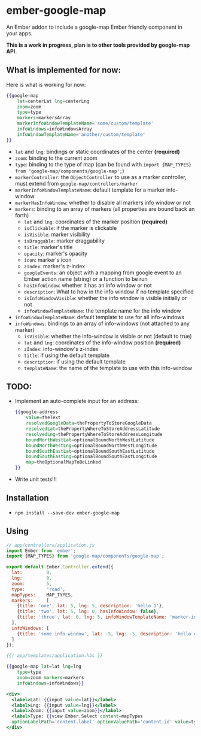 # ember-google-map

An Ember addon to include a google-map Ember friendly component in your apps.

**This is a work in progress, plan is to other tools provided by google-map API.**

## What is implemented for now:

Here is what is working for now:
    
```handlebars
{{google-map
    lat=centerLat lng=centerLng
    zoom=zoom
    type=type
    markers=markersArray
    markerInfoWindowTemplateName='some/custom/template'
    infoWindows=infoWindowsArray
    infoWindowTemplateName='another/custom/template'
}}
```

* `lat` and `lng`: bindings or static coordinates of the center **(required)**
* `zoom`: binding to the current zoom
* `type`: binding to the type of map (can be found with `import {MAP_TYPES} from 'google-map/components/google-map';`)
* `markerController`: the `ObjectController` to use as a marker controller, must extend from `google-map/controllers/marker`
* `markerInfoWindowTemplateName`: default template for a marker info-window
* `markerHasInfoWindow`: whether to disable all markers info window or not
* `markers`: binding to an array of markers (all properties are bound back an forth)
    * `lat` and `lng`: coordinates of the marker position **(required)**
    * `isClickable`: if the marker is clickable
    * `isVisible`:  marker visibility
    * `isDraggable`: marker draggability
    * `title`: marker's title
    * `opacity`: marker's opacity
    * `icon`: marker's icon
    * `zIndex`: marker's z-index
    * `googleEvents`: an object with a mapping from google event to an Ember action name (string) or a function to be run
    * `hasInfoWindow`: whether it has an info window or not
    * `description`: What to how in the info window if no template specified
    * `isInfoWindowVisible`: whether the info window is visible initially or not
    * `infoWindowTemplateName`: the template name for the info window
* `infoWindowTemplateName`: default template to use for all info-windows
* `infoWindows`: bindings to an array of info-windows (not attached to any marker)
    * `isVisible`: whether the info-window is visible or not (default to true)
    * `lat` and `lng`: coordinates of the info-window position **(required)**
    * `zIndex`: info-window's z-index
    * `title`: if using the default template
    * `description`: if using the default template
    * `templateName`: the name of the template to use with this info-window

## TODO:

* Implement an auto-complete input for an address:
    
    ```handlebars
    {{google-address
        value=theText
        resolvedGoogleData=thePropertyToStoreGoogleData
        resolvedLat=thePropertyWhereToStoreAddressLatitude
        resolvedLng=thePropertyWhereToStoreAddressLongitude
        boundNorthWestLat=optionalBoundNorthWestLatitude
        boundNorthWestLng=optionalBoundNorthWestLongitude
        boundSouthEastLat=optionalBoundSouthEastLatitude
        boundSouthEastLng=optionalBoundSouthEastLongitude
        map=theOptionalMapToBeLinked
    }}
    ```

* Write unit tests!!!


## Installation

* `npm install --save-dev ember-google-map`

## Using

```js
// app/controllers/application.js
import Ember from 'ember';
import {MAP_TYPES} from 'google-map/components/google-map';

export default Ember.Controller.extend({
  lat:         0,
  lng:         0,
  zoom:        5,
  type:        'road',
  mapTypes:    MAP_TYPES,
  markers:     [
    {title: 'one', lat: 5, lng: 5, description: 'hello 1'},
    {title: 'two', lat: 5, lng: 0, hasInfoWindow: false},
    {title: 'three', lat: 0, lng: 5, infoWindowTemplateName: 'marker-info-window', helloWorld: 'Hello World!'}
  ],
  infoWindows: [
    {title: 'some info window', lat: -5, lng: -5, description: 'hello everybody!'}
  ]
});

```

```handlebars
{{! app/templates/application.hbs }}

{{google-map lat=lat lng=lng
    type=type
    zoom=zoom markers=markers
    infoWindows=infoWindows}}

<div>
  <label>Lat: {{input value=lat}}</label>
  <label>Lng: {{input value=lng}}</label>
  <label>Zoom: {{input value=zoom}}</label>
  <label>Type: {{view Ember.Select content=mapTypes
  optionLabelPath='content.label' optionValuePath='content.id' value=type}}</label>
</div>

```
